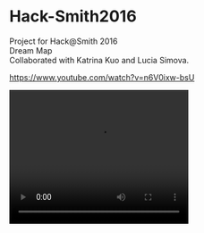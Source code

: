 # Hack-Smith2016
Project for Hack@Smith 2016
<br/>
Dream Map
<br/>
Collaborated with Katrina Kuo and Lucia Simova.

https://www.youtube.com/watch?v=n6V0ixw-bsU

<video width="320" height="240" controls>
  <source src="https://www.youtube.com/watch?v=n6V0ixw-bsU" type="video/mp4">
 </video>
